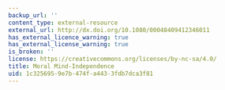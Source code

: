 ```yaml
---
backup_url: ''
content_type: external-resource
external_url: http://dx.doi.org/10.1080/00048409412346011
has_external_licence_warning: true
has_external_license_warning: true
is_broken: ''
license: https://creativecommons.org/licenses/by-nc-sa/4.0/
title: Moral Mind-Independence
uid: 1c325695-9e7b-474f-a443-3fdb7dca3f81
---
```

